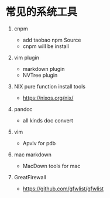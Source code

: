 # 常见的系统工具
1. cnpm 
    - add taobao npm Source
    - cnpm will be install
2. vim plugin
    - markdown plugin
    - NVTree  plugin

3. NIX pure function install tools
    - https://nixos.org/nix/

4. pandoc
    - all kinds doc convert

5. vim 
    - Apvlv for pdb

6. mac markdown
    - MacDown tools for mac
7. GreatFirewall
    - https://github.com/gfwlist/gfwlist
